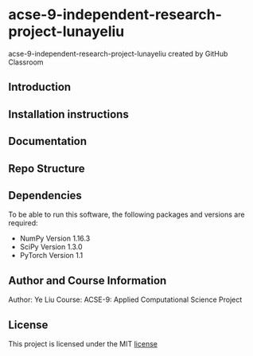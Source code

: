 # acse-9-independent-research-project-lunayeliu
acse-9-independent-research-project-lunayeliu created by GitHub Classroom

## Introduction

## Installation instructions


## Documentation

## Repo Structure

## Dependencies
To be able to run this software, the following packages and versions are required:

 - NumPy Version 1.16.3
 - SciPy Version 1.3.0
 - PyTorch Version 1.1


## Author and Course Information
Author: Ye Liu
Course: ACSE-9: Applied Computational Science Project

## License
This project is licensed under the MIT [license](https://github.com/msc-acse/acse-9-independent-research-project-lunayeliu/blob/master/LICENSE)
